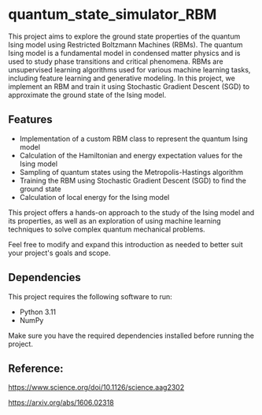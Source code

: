 # quantum_state_simulator_RBM

This project aims to explore the ground state properties of the quantum Ising model using Restricted Boltzmann Machines (RBMs). The quantum Ising model is a fundamental model in condensed matter physics and is used to study phase transitions and critical phenomena. RBMs are unsupervised learning algorithms used for various machine learning tasks, including feature learning and generative modeling. In this project, we implement an RBM and train it using Stochastic Gradient Descent (SGD) to approximate the ground state of the Ising model.

## Features

- Implementation of a custom RBM class to represent the quantum Ising model
- Calculation of the Hamiltonian and energy expectation values for the Ising model
- Sampling of quantum states using the Metropolis-Hastings algorithm
- Training the RBM using Stochastic Gradient Descent (SGD) to find the ground state
- Calculation of local energy for the Ising model

This project offers a hands-on approach to the study of the Ising model and its properties, as well as an exploration of using machine learning techniques to solve complex quantum mechanical problems.

Feel free to modify and expand this introduction as needed to better suit your project's goals and scope.


## Dependencies

This project requires the following software to run:

- Python 3.11
- NumPy

Make sure you have the required dependencies installed before running the project.

## Reference:

<https://www.science.org/doi/10.1126/science.aag2302>

<https://arxiv.org/abs/1606.02318>
